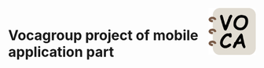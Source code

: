 <img src="/assets/images/voca.png" alt="Vocagroup logo" title="Vocagroup logo" align="right" height="96" width="96"/>

# Vocagroup project of mobile application part


